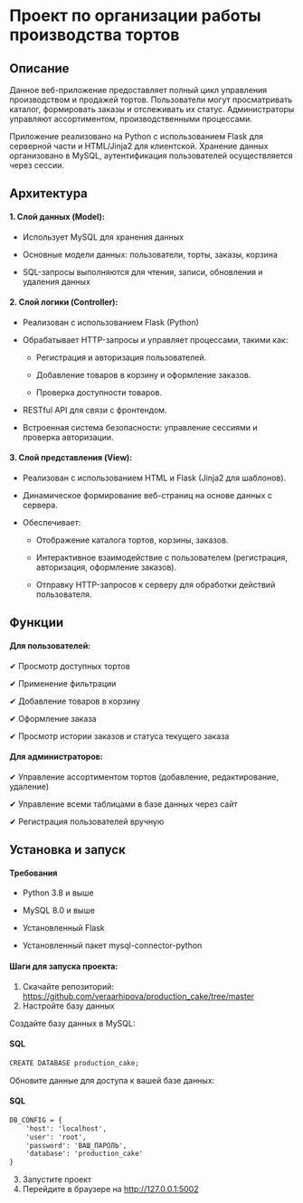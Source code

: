 # Проект по организации работы производства тортов
## Описание
Данное веб-приложение предоставляет полный цикл управления производством и продажей тортов. Пользователи могут просматривать каталог, формировать заказы и отслеживать их статус. Администраторы управляют ассортиментом, производственными процессами.

Приложение реализовано на Python с использованием Flask для серверной части и HTML/Jinja2 для клиентской. Хранение данных организовано в MySQL, аутентификация пользователей осуществляется через сессии.
## Архитектура

#### 1. Слой данных (Model):
- Использует MySQL для хранения данных <br>

- Основные модели данных: пользователи, торты, заказы, корзина <br>

- SQL-запросы выполняются для чтения, записи, обновления и удаления данных <br>


#### 2. Слой логики (Controller):
- Реализован с использованием Flask (Python) <br>

- Обрабатывает HTTP-запросы и управляет процессами, такими как: <br>

    - Регистрация и авторизация пользователей. <br>
    
    - Добавление товаров в корзину и оформление заказов. <br>
    
    - Проверка доступности товаров. <br>
    
- RESTful API для связи с фронтендом. <br>

- Встроенная система безопасности: управление сессиями и проверка авторизации. <br>

#### 3. Слой представления (View):
- Реализован с использованием HTML и Flask (Jinja2 для шаблонов). <br>

- Динамическое формирование веб-страниц на основе данных с сервера. <br>

- Обеспечивает: <br>

     - Отображение каталога тортов, корзины, заказов. <br>
     
     - Интерактивное взаимодействие с пользователем (регистрация, авторизация, оформление заказов). <br>
     
     - Отправку HTTP-запросов к серверу для обработки действий пользователя. <br>
     


## Функции

#### Для пользователей:
✔ Просмотр доступных тортов <br>

✔ Применение фильтрации <br>

✔ Добавление товаров в корзину <br>

✔ Оформление заказа <br>

✔ Просмотр истории заказов и статуса текущего заказа <br>

#### Для администраторов:
✔ Управление ассортиментом тортов (добавление, редактирование, удаление) <br>

✔ Управление всеми таблицами в базе данных через сайт <br>

✔ Регистрация пользователей вручную <br>

## Установка и запуск
#### Требования

- Python 3.8 и выше

- MySQL 8.0 и выше

- Установленный Flask

- Установленный пакет mysql-connector-python

#### Шаги для запуска проекта:

1. Скачайте репозиторий: https://github.com/veraarhipova/production_cake/tree/master  <br>
2. Настройте базу данных <br>

Создайте базу данных в MySQL:
#### **SQL**  
```markdown
CREATE DATABASE production_cake;
```

Обновите данные для доступа к вашей базе данных:
#### **SQL**  
```markdown
DB_CONFIG = {
    'host': 'localhost',
    'user': 'root',
    'password': 'ВАШ_ПАРОЛЬ',
    'database': 'production_cake'
}
```

3. Запустите проект <br>
4. Перейдите в браузере на http://127.0.0.1:5002 


